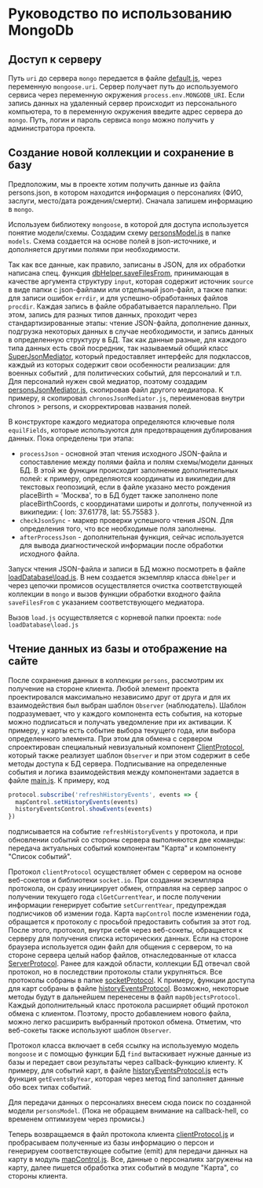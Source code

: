 # Руководство по использованию MongoDb

## Доступ к серверу

Путь `uri` до сервера `mongo` передается в файле [default.js](https://github.com/solidarik/war-map/blob/master/config/default.js), через переменную `mongoose.uri`. Сервер получает путь до используемого сервиса через переменную окружения `process.env.MONGODB_URI`. Если запись данных на удаленный сервер происходит из персонального компьютера, то в переменную окружения введите адрес сервера до `mongo`. Путь, логин и пароль сервиса `mongo` можно получить у администратора проекта.

## Создание новой коллекции и сохранение в базу

Предположим, мы в проекте хотим получить данные из файла persons.json, в котором находится информация о персоналиях (ФИО, заслуги, место/дата рождения/смерти). Сначала запишем информацию в `mongo`.

Используем библиотеку `mongoose`, в которой для доступа используется понятие модели/схемы. Создадим схему [personsModel.js](https://github.com/solidarik/war-map/blob/master/models/personsModel.js) в папке `models`. Схема создается на основе полей в json-источнике, и дополняется другими полями при необходимости.

Так как все данные, как правило, записаны в JSON, для их обработки написана спец. функция [dbHelper.saveFilesFrom](https://github.com/solidarik/war-map/blob/master/loadDatabase/dbHelper.js), принимающая в качестве аргумента структуру `input`, которая содержит источник `source` в виде папки с json-файлами или отдельный json-файл, а также папки: для записи ошибок `errdir`, и для успешно-обработанных файлов `procdir`. Каждая запись в файле обрабатывается параллельно. При этом, запись для разных типов данных, проходит через стандартизированные этапы: чтение JSON-файла, дополнение данных, подгрузка некоторых данных в случае необходимости, и запись данных в определенную структуру в БД. Так как данные разные, для каждого типа данных есть свой посредник, так называемый общий класс [SuperJsonMediator](https://github.com/solidarik/war-map/blob/master/loadDatabase/superJsonMediator.js), который предоставляет интерфейс для подклассов, каждый из которых содержит свои особенности реализации: для военных событий , для политических событий, для персоналий и т.п. Для персоналий нужен свой медиатор, поэтому создадим [personsJsonMediator.js](https://github.com/solidarik/war-map/blob/master/loadDatabase/personsJsonMediator.js), скопировав файл другого медиатора. К примеру, я скопировал `chronosJsonMediator.js`, переименовав внутри chronos > persons, и скорректировав названия полей.

В конструкторе каждого медиатора определяются ключевые поля `equilFields`, которые используются для предотвращения дублирования данных. Пока определены три этапа:

- `processJson` - основной этап чтения исходного JSON-файла и сопоставление между полями файла и полям схемы/модели данных БД. В этой же функции происходит заполнение дополнительных полей: к примеру, определяются координаты из википедии для текстовых геопозиций, если в файле указано место рождения placeBirth = 'Москва', то в БД будет также заполнено поле placeBirthCoords, с координатами широты и долготы, полученной из википедии: { lon: 37.61778, lat: 55.75583 }.
- `checkJsonSync` - маркер проверки успешного чтения JSON. Для определения того, что все необходимые поля заполнены.
- `afterProcessJson` - дополнительная функция, сейчас используется для вывода диагностической информации после обработки исходного файла.

Запуск чтения JSON-файла и записи в БД можно посмотреть в файле [loadDatabase\load.js](https://github.com/solidarik/war-map/blob/master/loadDatabase/load.js). В нем создается экземпляр класса `dbHelper` и через цепочки промисов осуществляется очистка соответствующей коллекции в `mongo` и вызов функции обработки входного файла `saveFilesFrom` с указанием соответствующего медиатора.

Вызов `load.js` осуществляется с корневой папки проекта:
`node loadDatabase\load.js`

## Чтение данных из базы и отображение на сайте

После сохранения данных в коллекции `persons`, рассмотрим их получение на стороне клиента.
Любой элемент проекта проектировался максимально независимо друг от друга и для их взаимодействия был выбран шаблон `Observer` (наблюдатель). Шаблон подразумевает, что у каждого компонента есть события, на которые можно подписаться и получать уведомление при их активации. К примеру, у карты есть событие выбора текущего года, или выбора определенного элемента. При этом для обмена с сервером спроектирован специальный невизуальный компонент [ClientProtocol](https://github.com/solidarik/war-map/blob/master/public-src/clientProtocol.js), который также реализует шаблон `Observer` и при этом содержит в себе методы доступа к БД сервера. Подписывание на определенные события и логика взаимодействия между компонентами задается в файле [main.js](https://github.com/solidarik/war-map/blob/master/public-src/main.js). К примеру, код

```javascript
protocol.subscribe('refreshHistoryEvents', events => {
  mapControl.setHistoryEvents(events)
  historyEventsControl.showEvents(events)
})
```

подписывается на событие `refreshHistoryEvents` у протокола, и при обновлении событий со стороны сервера выполняются две команды: передача актуальных событий компонентам "Карта" и компоненту "Список событий".

Протокол `clientProtocol` осуществляет обмен с сервером на основе веб-сокетов и библиотеки `socket.io`. При создании экземпляра протокола, он сразу инициирует обмен, отправляя на сервер запрос о получении текущего года `clGetCurrentYear`, и после получении информации генерирует событие `setCurrentYear`, предупреждая подписчиков об измении года. Карта `mapControl` после изменении года, обращается к протоколу с просьбой предоставить события за этот год. После этого, протокол, внутри себя через веб-сокеты, обращается к серверу для получения списка исторических данных. Если на стороне браузера используется один файл для общения с сервером, то на стороне сервера целый набор файлов, отнаследованные от класса [ServerProtocol](https://github.com/solidarik/war-map/blob/master/libs/serverProtocol.js). Ранее для каждой области, коллекции БД отвечал свой протокол, но в последствии протоколы стали укрупняться. Все протоколы собраны в папке [socketProtocol](https://github.com/solidarik/war-map/tree/master/socketProtocol). К примеру, функции доступа для карт собраны в файле [historyEventsProtocol](https://github.com/solidarik/war-map/blob/master/socketProtocol/historyEventsProtocol.js). Возможно, некоторые методы будут в дальнейшем перенесены в файл `mapObjectsProtocol`. Каждый дополнительный класс протокола расширяет общий протокол обмена с клиентом. Поэтому, просто добавлением нового файла, можно легко расширить выбранный протокол обмена. Отметим, что веб-сокеты также используют шаблон `Observer`.

Протокол класса включает в себя ссылку на используемую модель `mongoose` и с помощью функции БД `find` вытаскивает нужные данные из базы и передает свои результаты через callback-функцию клиенту. К примеру, для событий карт, в файле [historyEventsProtocol.js](https://github.com/solidarik/war-map/blob/master/socketProtocol/historyEventsProtocol.js) есть функция `getEventsByYear`, которая через метод find заполняет данные обо всех типах событий.

Для передачи данных о персоналиях внесем сюда поиск по созданной модели `personsModel`. (Пока не обращаем внимание на callback-hell, со временем оптимизуем через промисы.)

Теперь возвращаемся в файл протокола клиента [clientProtocol.js](https://github.com/solidarik/war-map/blob/master/public-src/clientProtocol.js) и пробрасываем полученные из базы информацию о персон и генерируем соответствующее событие (emit) для передачи данных на карту в модуль [mapControl.js](https://github.com/solidarik/war-map/blob/master/public-src/mapControl.js). Все, данные о персоналиях загружены на карту, далее пишется обработка этих событий в модуле "Карта", со стороны клиента.
